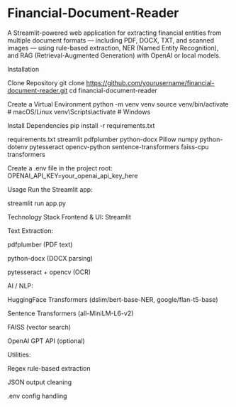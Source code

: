 # Financial-Document-Reader
A Streamlit-powered web application for extracting financial entities from multiple document formats — including PDF, DOCX, TXT, and scanned images — using rule-based extraction, NER (Named Entity Recognition), and RAG (Retrieval-Augmented Generation) with OpenAI or local models.

Installation

Clone Repository
git clone https://github.com/yourusername/financial-document-reader.git
cd financial-document-reader

 Create a Virtual Environment
 python -m venv venv
source venv/bin/activate   # macOS/Linux
venv\Scripts\activate      # Windows

Install Dependencies
pip install -r requirements.txt

requirements.txt
streamlit
pdfplumber
python-docx
Pillow
numpy
python-dotenv
pytesseract
opencv-python
sentence-transformers
faiss-cpu
transformers

Create a .env file in the project root:
OPENAI_API_KEY=your_openai_api_key_here

Usage
Run the Streamlit app:

streamlit run app.py


Technology Stack
Frontend & UI: Streamlit

Text Extraction:

pdfplumber (PDF text)

python-docx (DOCX parsing)

pytesseract + opencv (OCR)

AI / NLP:

HuggingFace Transformers (dslim/bert-base-NER, google/flan-t5-base)

Sentence Transformers (all-MiniLM-L6-v2)

FAISS (vector search)

OpenAI GPT API (optional)

Utilities:

Regex rule-based extraction

JSON output cleaning

.env config handling


